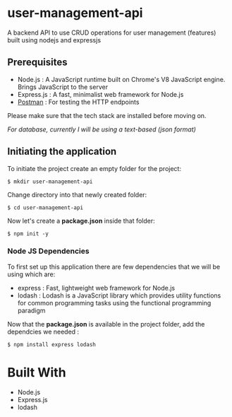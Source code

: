 # user-management-api 
A backend API to use CRUD operations for user management (features) built using nodejs and expressjs

## Prerequisites
* Node.js : A JavaScript runtime built on Chrome's V8 JavaScript engine. Brings JavaScript to the server
* Express.js : A fast, minimalist web framework for Node.js
* [Postman](https://www.getpostman.com/) : For testing the HTTP endpoints 

Please make sure that the tech stack are installed before moving on.

*For database, currently I will be using a text-based (json format)*

## Initiating the application
To initiate the project create an empty folder for the project:

```shell
$ mkdir user-management-api
```

Change directory into that newly created folder:

```shell
$ cd user-management-api
```

Now let's create a **package.json** inside that folder:

```shell
$ npm init -y
```

### Node JS Dependencies
To first set up this application there are few dependencies that we will be using which are: 
* express : Fast, lightweight web framework for Node.js
* lodash : Lodash is a JavaScript library which provides utility functions for common programming tasks using the functional programming paradigm

Now that the **package.json** is available in the project folder, add the dependcies we needed :

```shell
$ npm install express lodash
```

# Built With
* Node.js
* Express.js
* lodash